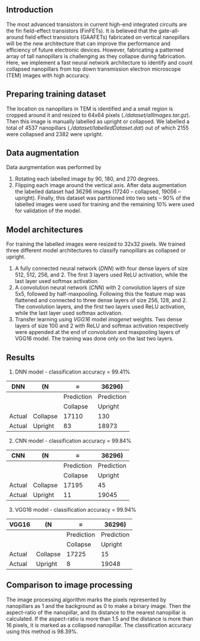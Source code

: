 ## Introduction
The most advanced transistors in current high-end integrated circuits are the fin field-effect transistors (FinFETs). It is believed that the gate-all-around field effect transistors (GAAFETs) fabricated on vertical nanopillars will be the new architecture that can improve the performance and efficiency of future electronic devices. However, fabricating a patterned array of tall nanopillars is challenging as they collapse during fabrication. Here, we implement a fast neural network architecture to identify and count collapsed nanopillars from top down transmission electron microscope (TEM) images with high accuracy.

## Preparing training dataset
The location os nanopillars in TEM is identified and a small region is cropped around it and resized to 64x64 pixels (_./dataset/allImages.tar.gz_). Then this image is manually labelled as upright or collapsed. We labelled a total of 4537 nanopillars (_./dataset/labelledDataset.dat_) out of which 2155 were collapsed and 2382 were upright.

## Data augmentation
Data aurgmentation was performed by
1. Rotating each labelled image by 90, 180, and 270 degrees.
2. Flipping each image around the vertical axis.
After data augmentation the labelled dataset had 36296 images (17240 – collapsed, 19056 – upright). Finally, this dataset was partitioned into two sets – 90% of the labelled images were used for training and the remaining 10% were used for validation of the model.

## Model architectures
For training the labelled images were resized to 32x32 pixels. We trained three different model architectures to classify nanopillars as collapsed or upright.
1. A fully connected neural network (_DNN_) with four dense layers of size 512, 512, 256, and 2. The first 3 layers used ReLU activation, while the last layer used softmax activation.
2. A convolution neural network (_CNN_) with 2 convolution layers of size 5x5, followed by half-maxpooling. Following this the feature map was flattened and connected to three dense layers of size 256, 128, and 2. The convolution layers, and the first two layers used ReLU activation, while the last layer used softmax activation.
3. Transfer learning using _VGG16_ model _imagenet_ weights. Two dense layers of size 100 and 2 with ReLU and softmax activation respectively were appended at the end of convolution and maxpooling layers of VGG16 model. The training was done only on the last two layers.

## Results
1. DNN model - classification accuracy = 99.41%

| DNN       |  (N      | =          | 36296)     |
|-----------|----------|------------|------------|
|           |          | Prediction | Prediction |
|           |          | Collapse   | Upright    |
| Actual    | Collapse | 17110      | 130        |
| Actual    | Upright  | 83         | 18973      |

2. CNN model - classification accuracy = 99.84%

| CNN       |  (N      | =          | 36296)     |
|-----------|----------|------------|------------|
|           |          | Prediction | Prediction |
|           |          | Collapse   | Upright    |
| Actual    | Collapse | 17195      | 45         |
| Actual    | Upright  | 11         | 19045      |

3. VGG16 model - classification accuracy = 99.94%

| VGG16     |  (N      | =          | 36296)     |
|-----------|----------|------------|------------|
|           |          | Prediction | Prediction |
|           |          | Collapse   | Upright    |
| Actual    | Collapse | 17225      | 15         |
| Actual    | Upright  | 8          | 19048      |

## Comparison to image processing
The image processing algorithm marks the pixels represented by nanopillars as 1 and the background as 0 to make a binary image. Then the aspect-ratio of the nanopillar, and its distance to the nearest nanopillar is calculated. If the aspect-ratio is more than 1.5 and the distance is more than 16 pixels, it is marked as a collapsed nanopillar. The classification accuracy using this method is 98.39%. 
